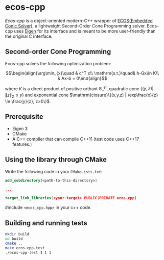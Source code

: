 # ecos-cpp

*Ecos-cpp* is a object-oriented modern-C++ wrapper of [ECOS(Embedded Conic Solver)](https://github.com/embotech/ecos), a lightweight Second-Order Cone Programming solver. Ecos-cpp uses [Eigen](http://eigen.tuxfamily.org/index.php?title=Main_Page) for its interface and is meant to be more user-friendly than the original C interface.

## Second-order Cone Programming

Ecos-cpp solves the following optimization problem:

$$\begin{align}\arg\min_{x}\quad & c^T x\\
\mathrm{s.t.}\quad& h-Gx\in K\\
& Ax-b = 0\end{align}$$

where $K$ is a direct product of positive orthant $\mathbb{R}_+^p$, quadratic cone $\{(y, z) | \|z\|_2 \le y\}$ and exponential cone $\mathrm{closure}\{(x,y,z) | \exp\frac{x}{z} \le \frac{y}{z}, z>0\}$. 

## Prerequisite

* Eigen 3
* CMake
* A C++ compiler that can compile C++11 (test code uses C++17 features.) 

## Using the library through CMake

Write the following code in your ```CMakeLists.txt```:

```cmake
add_subdirectory(<path-to-this-directory>)

...

target_link_libraries(<your-target> PUBLIC|PRIVATE ecos-cpp)
```

\#include ```<ecos_cpp.hpp>``` in your c++ code.

## Building and running tests

```bash
mkdir build
cd build
cmake .. 
make ecos-cpp-test
./ecos-cpp-test 1 1 1
```

